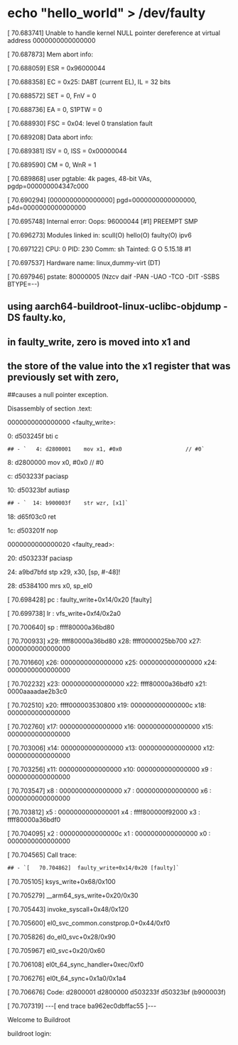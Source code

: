 # echo "hello_world" > /dev/faulty 

[   70.683741] Unable to handle kernel NULL pointer dereference at virtual address 0000000000000000

[   70.687873] Mem abort info:

[   70.688059]   ESR = 0x96000044

[   70.688358]   EC = 0x25: DABT (current EL), IL = 32 bits

[   70.688572]   SET = 0, FnV = 0

[   70.688736]   EA = 0, S1PTW = 0

[   70.688930]   FSC = 0x04: level 0 translation fault

[   70.689208] Data abort info:

[   70.689381]   ISV = 0, ISS = 0x00000044

[   70.689590]   CM = 0, WnR = 1

[   70.689868] user pgtable: 4k pages, 48-bit VAs, pgdp=000000004347c000

[   70.690294] [0000000000000000] pgd=0000000000000000, p4d=0000000000000000

[   70.695748] Internal error: Oops: 96000044 [#1] PREEMPT SMP

[   70.696273] Modules linked in: scull(O) hello(O) faulty(O) ipv6

[   70.697122] CPU: 0 PID: 230 Comm: sh Tainted: G           O      5.15.18 #1

[   70.697537] Hardware name: linux,dummy-virt (DT)

[   70.697946] pstate: 80000005 (Nzcv daif -PAN -UAO -TCO -DIT -SSBS BTYPE=--)

## **using aarch64-buildroot-linux-uclibc-objdump -DS faulty.ko**, 

## in faulty_write, zero is moved into **x1** and

## the **store** of the value into the **x1** register that was previously set with zero, 

##causes a null pointer exception.


Disassembly of section .text:


0000000000000000 <faulty_write>:

   0:	d503245f 	bti	c
```diff   
## - `   4:	d2800001 	mov	x1, #0x0                   	// #0`
```
   8:	d2800000 	mov	x0, #0x0                   	// #0
   
   c:	d503233f 	paciasp
   
  10:	d50323bf 	autiasp
```diff  
## - `  14:	b900003f 	str	wzr, [x1]`
```
  18:	d65f03c0 	ret
  
  1c:	d503201f 	nop


0000000000000020 <faulty_read>:

  20:	d503233f 	paciasp
  
  24:	a9bd7bfd 	stp	x29, x30, [sp, #-48]!
  
  28:	d5384100 	mrs	x0, sp_el0
  
  
[   70.698428] pc : faulty_write+0x14/0x20 [faulty]

[   70.699738] lr : vfs_write+0xf4/0x2a0

[   70.700640] sp : ffff80000a36bd80

[   70.700933] x29: ffff80000a36bd80 x28: ffff0000025bb700 x27: 0000000000000000

[   70.701660] x26: 0000000000000000 x25: 0000000000000000 x24: 0000000000000000

[   70.702232] x23: 0000000000000000 x22: ffff80000a36bdf0 x21: 0000aaaadae2b3c0

[   70.702510] x20: ffff000003530800 x19: 000000000000000c x18: 0000000000000000

[   70.702760] x17: 0000000000000000 x16: 0000000000000000 x15: 0000000000000000

[   70.703006] x14: 0000000000000000 x13: 0000000000000000 x12: 0000000000000000

[   70.703256] x11: 0000000000000000 x10: 0000000000000000 x9 : 0000000000000000

[   70.703547] x8 : 0000000000000000 x7 : 0000000000000000 x6 : 0000000000000000

[   70.703812] x5 : 0000000000000001 x4 : ffff800000f92000 x3 : ffff80000a36bdf0

[   70.704095] x2 : 000000000000000c x1 : 0000000000000000 x0 : 0000000000000000

[   70.704565] Call trace:
```diff
## - `[   70.704862]  faulty_write+0x14/0x20 [faulty]`
```
[   70.705105]  ksys_write+0x68/0x100

[   70.705279]  __arm64_sys_write+0x20/0x30

[   70.705443]  invoke_syscall+0x48/0x120

[   70.705600]  el0_svc_common.constprop.0+0x44/0xf0

[   70.705826]  do_el0_svc+0x28/0x90

[   70.705967]  el0_svc+0x20/0x60

[   70.706108]  el0t_64_sync_handler+0xec/0xf0

[   70.706276]  el0t_64_sync+0x1a0/0x1a4

[   70.706676] Code: d2800001 d2800000 d503233f d50323bf (b900003f) 

[   70.707319] ---[ end trace ba962ec0dbffac55 ]---


Welcome to Buildroot

buildroot login:


